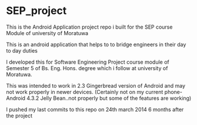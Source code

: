 SEP_project
===========

This is the Android Application project repo i built for the SEP course Module of university of Moratuwa

This is an android application that helps to to bridge engineers in their day to day duties

I developed this for Software Engineering Project course module of Semester 5 of Bs. Eng. Hons. 
degree which i follow at university of Moratuwa.

This was intended to work in 2.3 Gingerbread version of Android and may not work properly in newer devices.
(Certainly not on my current phone- Android 4.3.2 Jelly Bean..not properly but some of the features are working)


I pushed my last commits to this repo on 24th march 2014 6 months after the project
